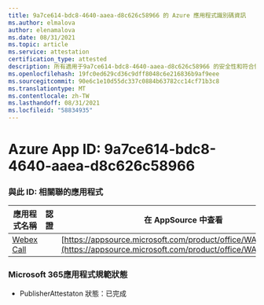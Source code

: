 ```yaml
---
title: 9a7ce614-bdc8-4640-aaea-d8c626c58966 的 Azure 應用程式識別碼資訊
ms.author: elmalova
author: elenamalova
ms.date: 08/31/2021
ms.topic: article
ms.service: attestation
certification_type: attested
description: 所有適用于9a7ce614-bdc8-4640-aaea-d8c626c58966 的安全性和符合性資訊資訊。
ms.openlocfilehash: 19fc0ed629cd36c9dff8048c6e216836b9af9eee
ms.sourcegitcommit: 90e6c1e10d55dc337c0884b63782cc14cf71b3c8
ms.translationtype: MT
ms.contentlocale: zh-TW
ms.lasthandoff: 08/31/2021
ms.locfileid: "58834935"
---
```

# <a name="azure-app-id-9a7ce614-bdc8-4640-aaea-d8c626c58966"></a>Azure App ID: 9a7ce614-bdc8-4640-aaea-d8c626c58966


### <a name="apps-associated-with-this-id"></a>與此 ID: 相關聯的應用程式
| **應用程式名稱** | **認證** | **在 AppSource 中查看** |
|--------------|---------------|-----------------------|
| [Webex Call](https://docs.microsoft.com/microsoft-365-app-certification/forward/WA200001495) |  | [https://appsource.microsoft.com/product/office/WA200001495](https://appsource.microsoft.com/product/office/WA200001495) |

### <a name="microsoft-365-app-compliance-status"></a>Microsoft 365應用程式規範狀態
- PublisherAttestaton 狀態：已完成
